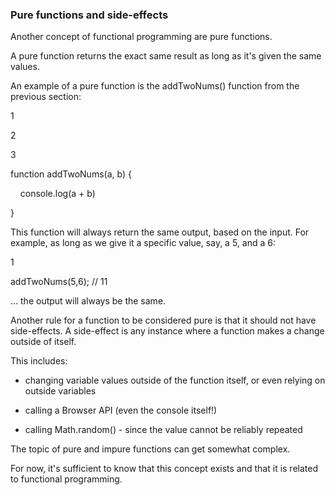 ### Pure functions and side-effects

Another concept of functional programming are pure functions.

A pure function returns the exact same result as long as it's given the same values.

An example of a pure function is the addTwoNums() function from the previous section:

1

2

3

function addTwoNums(a, b) {

    console.log(a + b)

}

This function will always return the same output, based on the input. For example, as long as we give it a specific value, say, a 5, and a 6:

1

addTwoNums(5,6); // 11

... the output will always be the same.

Another rule for a function to be considered pure is that it should not have side-effects. A side-effect is any instance where a function makes a change outside of itself.

This includes:

- changing variable values outside of the function itself, or even relying on outside variables
    
- calling a Browser API (even the console itself!)
    
- calling Math.random() - since the value cannot be reliably repeated
    

The topic of pure and impure functions can get somewhat complex.

For now, it's sufficient to know that this concept exists and that it is related to functional programming.